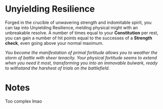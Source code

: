 # Unyielding Resilience
Forged in the crucible of unwavering strength and indomitable spirit, you can tap into Unyielding Resilience, melding physical might with an unbreakable resolve. A number of times equal to your **Constitution** per rest, you can gain a number of hit points equal to the successes of a **Strength check**, even going above your normal maximum.

*You become the manifestation of primal fortitude allows you to weather the storm of battle with sheer tenacity. Your physical fortitude seems to extend when you need it most, transforming you into an immovable bulwark, ready to withstand the harshest of trials on the battlefield.*

# Notes
Too complex lmao